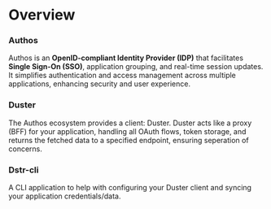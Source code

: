 # Overview

### Authos
Authos is an **OpenID-compliant Identity Provider (IDP)** that facilitates **Single Sign-On (SSO)**, application grouping, and real-time session updates. It simplifies authentication and access management across multiple applications, enhancing security and user experience.

### Duster
The Authos ecosystem provides a client: Duster. Duster acts like a proxy (BFF) for your application, handling all OAuth flows, token storage, and returns the fetched data to a specified endpoint, ensuring seperation of concerns.
### Dstr-cli
A CLI application to help with configuring your Duster client and syncing your application credentials/data.


